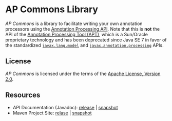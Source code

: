 AP Commons Library
====================

*AP Commons* is a library to facilitate writing your own annotation processors using the
[Annotation Processing API](http://docs.oracle.com/javase/7/docs/api/javax/annotation/processing/package-summary.html). Note that this is **not**
the API of the [Annotation Processing Tool (APT)](http://docs.oracle.com/javase/7/docs/technotes/guides/apt/), which is a Sun/Oracle proprietary
technology and has been deprecated since Java SE 7 in favor of the standardized
[`javax.lang.model`](http://docs.oracle.com/javase/7/docs/api/javax/lang/model/package-summary.html) and [`javax.annotation.processing`](http://docs.oracle.com/javase/7/docs/api/javax/annotation/processing/package-summary.html) APIs.



License
--------------------
*AP Commons* is licensed under the terms of the [Apache License, Version 2.0](http://www.apache.org/licenses/LICENSE-2.0.html).


Resources
--------------------
* API Documentation (Javadoc): [release](https://misberner.github.io/ap-commons/maven-site/latest-release/apidocs/) | [snapshot](https://misberner.github.io/ap-commons/maven-site/latest-snapshot/apidocs/)
* Maven Project Site: [relase](https://misberner.github.io/ap-commons/maven-site/latest-release/) | [snapshot](https://misberner.github.io/ap-commons/maven-site/latest-snapshot/)

